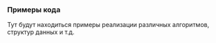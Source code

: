### Примеры кода

Тут будут находиться примеры реализации различных алгоритмов, структур данных и т.д.